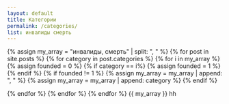 ```yaml
---
layout: default
title: Категории
permalink: /categories/
list: инвалиды смерть
---
```

{% assign my_array = "инвалиды, смерть" | split: ", " %}
{% for post in site.posts %}
{% for category in post.categories %}
{% for i in my_array %}
 {% assign founded = 0 %}
	{% if category == i%}
	{% assign founded = 1 %}
	{% endif %}
	{% if founded != 1 %}
	{% assign my_array = my_array | append: ", " %}
	{% assign my_array = my_array | append: category %}
	{% endif %}

{% endfor %}
{% endfor %}
{% endfor %}
{{ my_array }}
hh